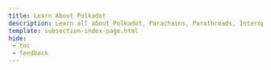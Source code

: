 ```yaml
---
title: Learn About Polkadot
description: Learn all about Polkadot, Parachains, Parathreads, Interoperability with XCM, XCMP and Shared Security
template: subsection-index-page.html
hide: 
 - toc
 - feedback
---
```


